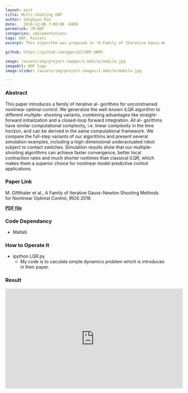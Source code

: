 ```yaml
---
layout: post
title: Multi-shooting DDP
author: Sanghyun Kim
date:   2018-12-06 7:00:00 -0400
permalink: /M-DDP
categories: implementations
tags: DDP, Riccati
excerpt: This algorithm was proposed in "A Family of Iterative Gauss-Newton Shooting Methods for Nonlinear Optimal Control" by M. Giftthaler (IROS 2018)

github: https://github.com/ggory15/DDP_GNMS

image: /assets/img/project-images/1.mobile/mobile.jpg
imageAlt: HQP logo
image-slider: /assets/img/project-images/1.mobile/mobile.jpg

---
```

### Abstract
This paper introduces a family of iterative al-
gorithms for unconstrained nonlinear optimal control. We
generalize the well-known iLQR algorithm to different multiple-
shooting variants, combining advantages like straight-forward
initialization and a closed-loop forward integration. All al-
gorithms have similar computational complexity, i.e. linear
complexity in the time horizon, and can be derived in the same
computational framework. We compare the full-step variants
of our algorithms and present several simulation examples,
including a high-dimensional underactuated robot subject to
contact switches. Simulation results show that our multiple-
shooting algorithms can achieve faster convergence, better local
contraction rates and much shorter runtimes than classical
iLQR, which makes them a superior choice for nonlinear model
predictive control applications.

### Paper Link
M. Giftthaler et al., A Family of Iterative Gauss-Newton Shooting Methods for Nonlinear Optimal Control, IROS 2018

[**PDF file**](https://arxiv.org/abs/1711.11006)


### Code Dependancy
+ Matlab

### How to Operate It
+ ipython LQR.py
    - My code is to caculate simple dynamics problem which is introduces in their paper.

### Result
<div class="row projects-display">
					<div class="video-container">
						<iframe width="560" height="315" src="https://www.youtube.com/embed/MM8C0l71mHo  
" frameborder="0" allowfullscreen></iframe>
					</div>
</div>

